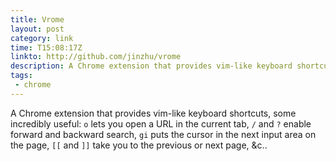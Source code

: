 ```yaml
---
title: Vrome
layout: post
category: link
time: T15:08:17Z
linkto: http://github.com/jinzhu/vrome
description: A Chrome extension that provides vim-like keyboard shortcuts.
tags: 
 - chrome
---
```


A Chrome extension that provides vim-like keyboard shortcuts, some incredibly useful: `o` lets you open a URL in the current tab, `/` and `?` enable forward and backward search, `gi` puts the cursor in the next input area on the page, `[[` and `]]` take you to the previous or next page, <span class="amp">&amp;</span>c..
